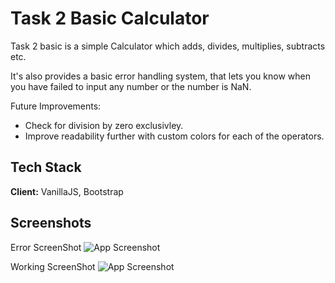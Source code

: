 
# Task 2 Basic Calculator

Task 2 basic is a simple Calculator which adds, divides, multiplies, subtracts etc. 

It's also provides a basic error handling system, that lets you know when you have failed to input any number or the number is NaN. 

Future Improvements:
- Check for division by zero exclusivley. 
- Improve readability further with custom colors for each of the operators. 


## Tech Stack

**Client:** VanillaJS, Bootstrap




## Screenshots

Error ScreenShot
![App Screenshot](https://i.imgur.com/0cfPjIJ.png)

Working ScreenShot
![App Screenshot](https://i.imgur.com/18MPwNN.png)
